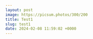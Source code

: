 ```yaml
---
layout: post
image: https://picsum.photos/300/200
title: Test1
slug: test1
date: 2024-02-08 11:59:02 +0000
---
```

